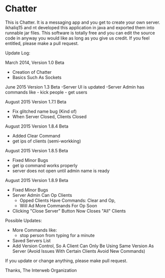 # Chatter

This is Chatter. It is a messaging app and you get to create your
own server. ikhaliq15 and nt developed this application in java and
exported them into runnable jar files. This software is totally free
and you can edit the source code in anyway you would like as long as
you give us credit. If you feel entitled, please make a pull request.


Update Log:

March 2014, Version 1.0 Beta
  - Creation of Chatter
  - Basics Such As Sockets
  
June 2015 Version 1.3 Beta
  -Server UI is updated
  -Server Admin has commands like
    - kick people
    - get users

August 2015 Version 1.7.1 Beta
  - Fix glitched name bug (Kind of)
  - When Server Closed, Clients Closed
 
August 2015 Version 1.8.4 Beta
  - Added Clear Command
  - get ips of clients (semi-workking)
  
August 2015 Version 1.8.5 Beta
  - Fixed Minor Bugs
  - get ip command works properly
  - server does not open until admin name is ready

August 2015 Version 1.8.9 Beta
  - Fixed Minor Bugs
  - Server Admin Can Op Clients 
    - Opped Clients Have Commands: Clear and Op, 
    - Will Ad More Commands For Op Soon
  - Clicking "Close Server" Button Now Closes "All" Clients
  
Possible Updates:
  - More Commands like:
    - stop person from typing for a minute
  - Saved Servers List
  - Add Version Control, So A Client Can Only 
    Be Using Same Version As Server (Avoid Issues
    With Certain Clients Avoid New Commands)
  
  If you update or change anything, please make pull request.
  
  

Thanks,
     The Interweb Organization
